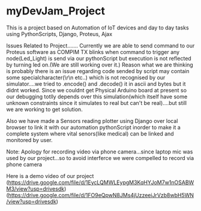 # myDevJam_Project
This is a project based on Automation of IoT devices and day to day tasks using PythonScripts, Django, Proteus, Ajax

Issues Related to Project.......
Currently we are able to send command to our Proteus software as COMPIM TX blinks when command to trigger any node(Led_Light) is send via our pythonScript but execution is not reflected by turning led on.(We are still working over it.)
Reason what we are thinking is probably there is an issue regarding code sended by script may contain some specialcharacter(\r\n etc..) which is not recognised by our simulator....we tried to .encode() and .decode() it in ascii and bytes but it didnt worked. Since we couldnt get Physical Arduino board at present so our debugging totlly depends over this simulation(which itself have some unknown constraints since it simulates to real but can't be real)....but still we are working to get solution.


Also we have made a Sensors reading plotter using Django over local browser to link it with our automation pythonScript inorder to make it a complete system where vital senors(like medical) can be linked and monitored by user.

Note:
Apology for recording video via phone camera...since laptop mic was used by our project...so to avoid interferce we were compelled to record via phone camera


Here is a demo video of our project
(https://drive.google.com/file/d/1EycLQMWLEypgM3KqHYJoM7w1nOSABWM3/view?usp=drivesdk)
(https://drive.google.com/file/d/1FO9eQpwN8JMs4jUzzeeiJrVzb8wbH5WN/view?usp=drivesdk)
